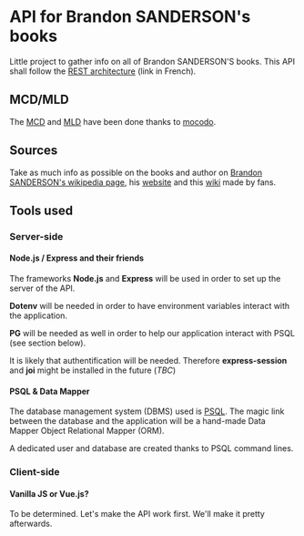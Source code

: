 # API for Brandon SANDERSON's books

Little project to gather info on all of Brandon SANDERSON'S books.
This API shall follow the [REST architecture](https://practicalprogramming.fr/api-rest) (link in French).

## MCD/MLD

The [MCD](./conception/mcd.md) and [MLD](./conception/mld.md) have been done thanks to [mocodo](http://mocodo.wingi.net/).

## Sources

Take as much info as possible on the books and author on [Brandon SANDERSON's wikipedia page](https://en.wikipedia.org/wiki/Brandon_Sanderson), his [website](https://www.brandonsanderson.com/) and this [wiki](https://coppermind.net/wiki/Coppermind:Welcome) made by fans.


## Tools used

### Server-side

#### Node.js / Express and their friends

The frameworks __Node.js__ and __Express__ will be used in order to set up the server of the API.

__Dotenv__ will be needed in order to have environment variables interact with the application.

__PG__ will be needed as well in order to help our application interact with PSQL (see section below).

It is likely that authentification will be needed. Therefore __express-session__ and __joi__ might be installed in the future (*TBC*)

#### PSQL & Data Mapper

The database management system (DBMS) used is [PSQL](https://www.postgresql.org/docs/13/app-psql.html).
The magic link between the database and the application will be a hand-made Data Mapper Object Relational Mapper (ORM).

A dedicated user and database are created thanks to PSQL command lines.


### Client-side

#### Vanilla JS or Vue.js?

To be determined. Let's make the API work first. We'll make it pretty afterwards.